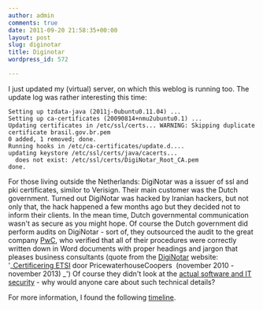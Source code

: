 ```yaml
---
author: admin
comments: true
date: 2011-09-20 21:58:35+00:00
layout: post
slug: diginotar
title: Diginotar
wordpress_id: 572

---
```


I just updated my (virtual) server, on which this weblog is running too. The update log was rather interesting this time:

    
    Setting up tzdata-java (2011j-0ubuntu0.11.04) ...
    Setting up ca-certificates (20090814+nmu2ubuntu0.1) ...
    Updating certificates in /etc/ssl/certs... WARNING: Skipping duplicate certificate brasil.gov.br.pem
    0 added, 1 removed; done.
    Running hooks in /etc/ca-certificates/update.d....
    updating keystore /etc/ssl/certs/java/cacerts...
      does not exist: /etc/ssl/certs/DigiNotar_Root_CA.pem
    done.


For those living outside the Netherlands: DigiNotar was a issuer of ssl and pki certificates, similor to Verisign. Their main customer was the Dutch government. Turned out DigiNotar was hacked by Iranian hackers, but not only that, the hack happened a few months ago but they decided not to inform their clients. In the mean time, Dutch governmental communication wasn't as secure as you might hope.
Of course the Dutch government did perform audits on DigiNotar - sort of, they outsourced the audit to the great company [PwC](http://www.pwc.com/), who verified that all of their procedures were correctly written down in Word documents with proper headings and jargon that pleases business consultants (quote from the [DigiNotar](http://www.diginotar.nl/OverDigiNotar/Certificeringen/tabid/1259/Default.aspx) website: '_[Certificering ETSI](http://www.diginotar.nl/LinkClick.aspx?fileticket=ARFojxrOqKY%3d&tabid=1259) door PricewaterhouseCoopers  (november 2010 - november 2013) _') Of course they didn't look at the [actual software and IT security](http://www.computable.nl/artikel/ict_topics/overheid/4140101/1277202/om-stelt-onderzoek-in-naar-diginotar.html) - why would anyone care about such technical details?

For more information, I found the following [timeline](http://uscyberlabs.com/blog/2011/09/12/timeline-diginotar-ssl-hack/).
